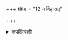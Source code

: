 +++
title = "12 न विहारात्"

+++

<details><summary>कपर्दिस्वामी</summary>


<details>

<details><summary>हरदत्तः</summary>


<details>

<details><summary>Müller</summary>

Nor from the Vihāra.
</details>

<details><summary>थिते</summary>

न विहारात् १२
</details>
